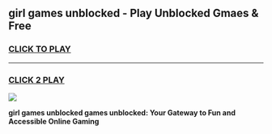 
## girl games unblocked - Play Unblocked Gmaes & Free
<h3>
<a href="https://premium.freeplayer.one?title=girl_games_unblocked&ref=19F">CLICK TO PLAY</a></h3>
<hr>

<h3>
<a href="https://premium.freeplayer.one?title=girl_games_unblocked&ref=19F">CLICK 2 PLAY</a>
  
</h3>

<a href="https://premium.freeplayer.one?title=girl_games_unblocked&ref=19F/"><img src="https://clearcache.store/games.png"></a>


**girl games unblocked games unblocked: Your Gateway to Fun and Accessible Online Gaming**
